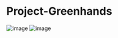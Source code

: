 # Project-Greenhands
![image](https://user-images.githubusercontent.com/105124943/209945106-5dada90a-c1f6-4617-9a87-420f225996d5.png) ![image](https://user-images.githubusercontent.com/105124943/209945148-160fbc83-c506-4dcd-8be1-0744b4e3c0a1.png)
